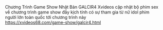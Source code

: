
Chương Trình Game Show Nhật Bản GALCIR4	
Xvideos cập nhật bộ phim sex về chương trình game show đầy kịch tính có sự tham gia từ nữ idol phim người lớn toàn quốc tới chương trình này	
https://xvideos68.com/game-show/galcir4.html
